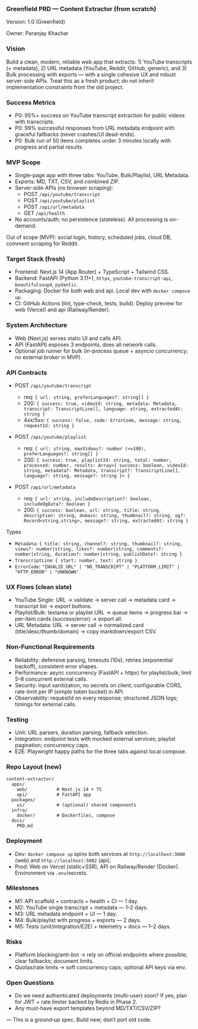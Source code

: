 ### Greenfield PRD — Content Extractor (from scratch)

Version: 1.0 (Greenfield)

Owner: Paranjay Khachar

### Vision

Build a clean, modern, reliable web app that extracts: 1) YouTube transcripts (+ metadata), 2) URL metadata (YouTube, Reddit, GitHub, generic), and 3) Bulk processing with exports — with a single cohesive UX and robust server-side APIs. Treat this as a fresh product; do not inherit implementation constraints from the old project.

### Success Metrics

- P0: 95%+ success on YouTube transcript extraction for public videos with transcripts.
- P0: 99% successful responses from URL metadata endpoint with graceful fallbacks (never crashes/UI dead-ends).
- P0: Bulk run of 50 items completes under 3 minutes locally with progress and partial results.

### MVP Scope

- Single-page app with three tabs: YouTube, Bulk/Playlist, URL Metadata.
- Exports: MD, TXT, CSV, and combined ZIP.
- Server-side APIs (no browser scraping):
  - POST `/api/youtube/transcript`
  - POST `/api/youtube/playlist`
  - POST `/api/url/metadata`
  - GET `/api/health`
- No accounts/auth; no persistence (stateless). All processing is on-demand.

Out of scope (MVP): social login, history, scheduled jobs, cloud DB, comment scraping for Reddit.

### Target Stack (fresh)

- Frontend: Next.js 14 (App Router) + TypeScript + Tailwind CSS.
- Backend: FastAPI (Python 3.11+), `httpx`, `youtube-transcript-api`, `beautifulsoup4`, `pydantic`.
- Packaging: Docker for both web and api. Local dev with `docker compose up`.
- CI: GitHub Actions (lint, type-check, tests, build). Deploy preview for web (Vercel) and api (Railway/Render).

### System Architecture

- Web (Next.js) serves static UI and calls API.
- API (FastAPI) exposes 3 endpoints, does all network calls.
- Optional job runner for bulk (in-process queue + asyncio concurrency; no external broker in MVP).

### API Contracts

- POST `/api/youtube/transcript`
  - req: `{ url: string, preferLanguages?: string[] }`
  - 200: `{ success: true, videoId: string, metadata: Metadata, transcript: TranscriptLine[], language: string, extractedAt: string }`
  - 4xx/5xx: `{ success: false, code: ErrorCode, message: string, requestId: string }`

- POST `/api/youtube/playlist`
  - req: `{ url: string, maxVideos?: number (<=100), preferLanguages?: string[] }`
  - 200: `{ success: true, playlistId: string, total: number, processed: number, results: Array<{ success: boolean, videoId: string, metadata?: Metadata, transcript?: TranscriptLine[], language?: string, message?: string }> }`

- POST `/api/url/metadata`
  - req: `{ url: string, includeDescription?: boolean, includeOgData?: boolean }`
  - 200: `{ success: boolean, url: string, title: string, description: string, domain: string, thumbnail?: string, og?: Record<string,string>, message?: string, extractedAt: string }`

Types
- `Metadata`: `{ title: string, channel?: string, thumbnail?: string, views?: number|string, likes?: number|string, comments?: number|string, duration?: number|string, publishDate?: string }`
- `TranscriptLine`: `{ start: number, text: string }`
- `ErrorCode`: `"INVALID_URL" | "NO_TRANSCRIPT" | "PLATFORM_LIMIT" | "HTTP_ERROR" | "UNKNOWN"`

### UX Flows (clean slate)

- YouTube Single: URL → validate → server call → metadata card → transcript list → export buttons.
- Playlist/Bulk: textarea or playlist URL → queue items → progress bar → per-item cards (success/error) → export all.
- URL Metadata: URL → server call → normalized card (title/desc/thumb/domain) → copy markdown/export CSV.

### Non‑Functional Requirements

- Reliability: defensive parsing, timeouts (10s), retries (exponential backoff), consistent error shapes.
- Performance: async concurrency (FastAPI + httpx) for playlist/bulk; limit 5–8 concurrent external calls.
- Security: input sanitization, no secrets on client, configurable CORS, rate-limit per IP (simple token bucket) in API.
- Observability: requestId on every response; structured JSON logs; timings for external calls.

### Testing

- Unit: URL parsers, duration parsing, fallback selection.
- Integration: endpoint tests with mocked external services; playlist pagination; concurrency caps.
- E2E: Playwright happy paths for the three tabs against local compose.

### Repo Layout (new)

```
content-extractor/
  apps/
    web/           # Next.js 14 + TS
    api/           # FastAPI app
  packages/
    ui/            # (optional) shared components
  infra/
    docker/        # Dockerfiles, compose
  docs/
    PRD.md
```

### Deployment

- Dev: `docker compose up` spins both services at `http://localhost:3000` (web) and `http://localhost:5002` (api).
- Prod: Web on Vercel (static+SSR), API on Railway/Render (Docker). Environment via `.env`/secrets.

### Milestones

- M1: API scaffold + contracts + health + CI — 1 day.
- M2: YouTube single transcript + metadata — 1–2 days.
- M3: URL metadata endpoint + UI — 1 day.
- M4: Bulk/playlist with progress + exports — 2 days.
- M5: Tests (unit/integration/E2E) + telemetry + docs — 1–2 days.

### Risks

- Platform blocking/anti-bot → rely on official endpoints where possible; clear fallbacks; document limits.
- Quotas/rate limits → soft concurrency caps; optional API keys via env.

### Open Questions

- Do we need authenticated deployments (multi-user) soon? If yes, plan for JWT + rate limiter backed by Redis in Phase 2.
- Any must-have export templates beyond MD/TXT/CSV/ZIP?

— This is a ground‑up spec. Build new; don’t port old code.


